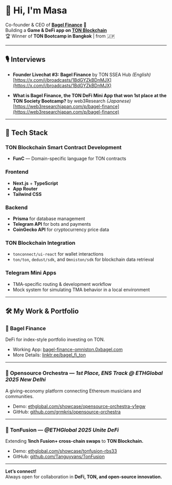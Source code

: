 # 👋 Hi, I'm Masa  
Co-founder & CEO of [**Bagel Finance**](https://bagel-finance-omniston.0xbagel.com/) 🥯  
Building a **Game & DeFi app on [TON Blockchain](https://ton.org)**  
🏆 Winner of **TON Bootcamp in Bangkok** | from 🇯🇵

---

## 🎙️ Interviews  

- **Founder Livechat #3: Bagel Finance**
  by TON SSEA Hub *(English)*  
  [https://x.com/i/broadcasts/1BdGYZkBDnMJX](https://x.com/i/broadcasts/1BdGYZkBDnMJX)

- **What is Bagel Finance, the TON DeFi Mini App that won 1st place at the TON Society Bootcamp?**
  by web3Research *(Japanese)*  
  [https://web3researchjapan.com/p/bagel-finance](https://web3researchjapan.com/p/bagel-finance)

---

## 🚀 Tech Stack  

### TON Blockchain Smart Contract Development
- **FunC** — Domain-specific language for TON contracts

### Frontend
- **Next.js** + **TypeScript**
- **App Router**
- **Tailwind CSS**

### Backend
- **Prisma** for database management  
- **Telegram API** for bots and payments  
- **CoinGecko API** for cryptocurrency price data  

### TON Blockchain Integration
- `tonconnect/ui-react` for wallet interactions  
- `ton/ton`, `dedust/sdk`, and `Omniston/sdk` for blockchain data retrieval  

### Telegram Mini Apps
- TMA-specific routing & development workflow  
- Mock system for simulating TMA behavior in a local environment  

---

## 🛠️ My Work & Portfolio  

### 🥯 **Bagel Finance**  
DeFi for index-style portfolio investing on TON.  
- Working App: [bagel-finance-omniston.0xbagel.com](https://bagel-finance-omniston.0xbagel.com/)  
- More Details: [linktr.ee/bagel_fi_ton](https://linktr.ee/bagel_fi_ton)

---

### 🎵 **Opensource Orchestra** — *1st Place, ENS Track @ ETHGlobal 2025 New Delhi*  
A giving-economy platform connecting Ethereum musicians and communities.  
- Demo: [ethglobal.com/showcase/opensource-orchestra-y1egw](https://ethglobal.com/showcase/opensource-orchestra-y1egw)  
- GitHub: [github.com/grmkris/opensource-orchestra](https://github.com/grmkris/opensource-orchestra)

---

### 💎 **TonFusion** — *@ETHGlobal 2025 Unite DeFi*  
Extending **1inch Fusion+ cross-chain swaps** to **TON Blockchain.**  
- Demo: [ethglobal.com/showcase/tonfusion-rbs33](https://ethglobal.com/showcase/tonfusion-rbs33)  
- GitHub: [github.com/Tanguyvans/TonFusion](https://github.com/Tanguyvans/TonFusion/tree/main/)

---

**Let’s connect!**  
Always open for collaboration in **DeFi, TON, and open-source innovation.**
